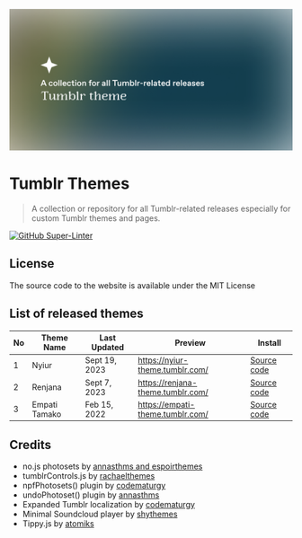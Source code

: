 ![Cover image](cover.png)

# Tumblr Themes
> A collection or repository for all Tumblr-related releases especially for custom Tumblr themes and pages.

[![GitHub Super-Linter](https://github.com/fukou/tumblr-theme/actions/workflows/super-linter.yml/badge.svg)](https://github.com/marketplace/actions/super-linter) 

## License
The source code to the website is available under the MIT License

## List of released themes
| No  | Theme Name    | Last Updated | Preview                             | Install |
| --- | ------------- | ------------ | ----------------------------------- | ------- |
| 1   | Nyiur         | Sept 19, 2023 |  https://nyiur-theme.tumblr.com/    | [Source code](https://github.com/fukuo-themes/tumblr-theme/blob/main/nyiur-theme/nyiur-theme.html)     |
| 2   | Renjana       | Sept 7, 2023  |  https://renjana-theme.tumblr.com/  | [Source code](https://github.com/fukuo-themes/tumblr-theme/blob/main/renjana-theme/renjana-theme.html)        | 
| 3   | Empati Tamako | Feb 15, 2022 |  https://empati-theme.tumblr.com/   | [Source code](https://github.com/fukuo-themes/tumblr-theme/blob/main/empati-theme/empati-theme.html)        | 

## Credits
* no.js photosets by [annasthms and espoirthemes](https://href.li/?https://github.com/annasthms/photosets)
* tumblrControls.js by [rachaelthemes](https://href.li/?https://rachaelthemes.com/tumblr-control)
* npfPhotosets() plugin by [codematurgy](https://href.li/?https://github.com/boscoxvi/npfphotosets)
* undoPhotoset() plugin by [annasthms](https://annalogs.tumblr.com/photosets)
* Expanded Tumblr localization by [codematurgy](https://href.li/?https://github.com/boscoxvi/expandedtumblrlocalization)
* Minimal Soundcloud player by [shythemes](https://shythemes.tumblr.com/post/114792480648/minimal-soundcloud-player)
* Tippy.js by [atomiks](https://atomiks.github.io/tippyjs/)
